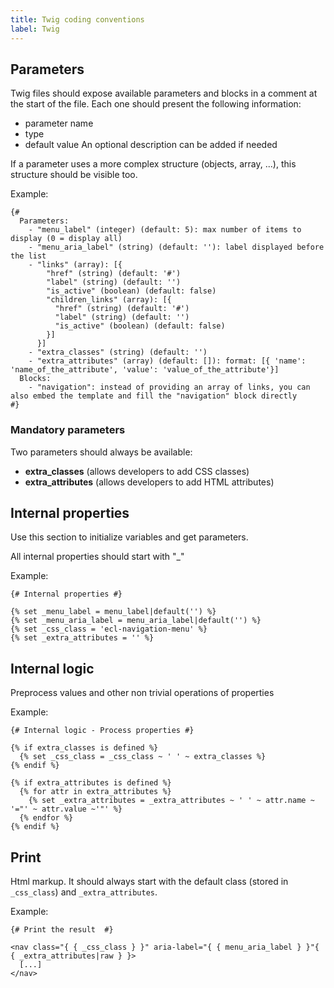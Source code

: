 ```yaml
---
title: Twig coding conventions
label: Twig
---
```


## Parameters

Twig files should expose available parameters and blocks in a comment at the start of the file.
Each one should present the following information:

* parameter name
* type
* default value
  An optional description can be added if needed

If a parameter uses a more complex structure (objects, array, ...), this structure should be visible too.

Example:

```twig
{#
  Parameters:
    - "menu_label" (integer) (default: 5): max number of items to display (0 = display all)
    - "menu_aria_label" (string) (default: ''): label displayed before the list
    - "links" (array): [{
        "href" (string) (default: '#')
        "label" (string) (default: '')
        "is_active" (boolean) (default: false)
        "children_links" (array): [{
          "href" (string) (default: '#')
          "label" (string) (default: '')
          "is_active" (boolean) (default: false)
        }]
      }]
    - "extra_classes" (string) (default: '')
    - "extra_attributes" (array) (default: []): format: [{ 'name': 'name_of_the_attribute', 'value': 'value_of_the_attribute'}]
  Blocks:
    - "navigation": instead of providing an array of links, you can also embed the template and fill the "navigation" block directly
#}
```

### Mandatory parameters

Two parameters should always be available:

* **extra_classes** (allows developers to add CSS classes)
* **extra_attributes** (allows developers to add HTML attributes)

## Internal properties

Use this section to initialize variables and get parameters.

All internal properties should start with "\_"

Example:

```twig
{# Internal properties #}

{% set _menu_label = menu_label|default('') %}
{% set _menu_aria_label = menu_aria_label|default('') %}
{% set _css_class = 'ecl-navigation-menu' %}
{% set _extra_attributes = '' %}
```

## Internal logic

Preprocess values and other non trivial operations of properties

Example:

```twig
{# Internal logic - Process properties #}

{% if extra_classes is defined %}
  {% set _css_class = _css_class ~ ' ' ~ extra_classes %}
{% endif %}

{% if extra_attributes is defined %}
  {% for attr in extra_attributes %}
    {% set _extra_attributes = _extra_attributes ~ ' ' ~ attr.name ~ '="' ~ attr.value ~'"' %}
  {% endfor %}
{% endif %}
```

## Print

Html markup.
It should always start with the default class (stored in `_css_class`) and `_extra_attributes`.

Example:

```twig
{# Print the result  #}

<nav class="{ { _css_class } }" aria-label="{ { menu_aria_label } }"{ { _extra_attributes|raw } }>
  [...]
</nav>
```
